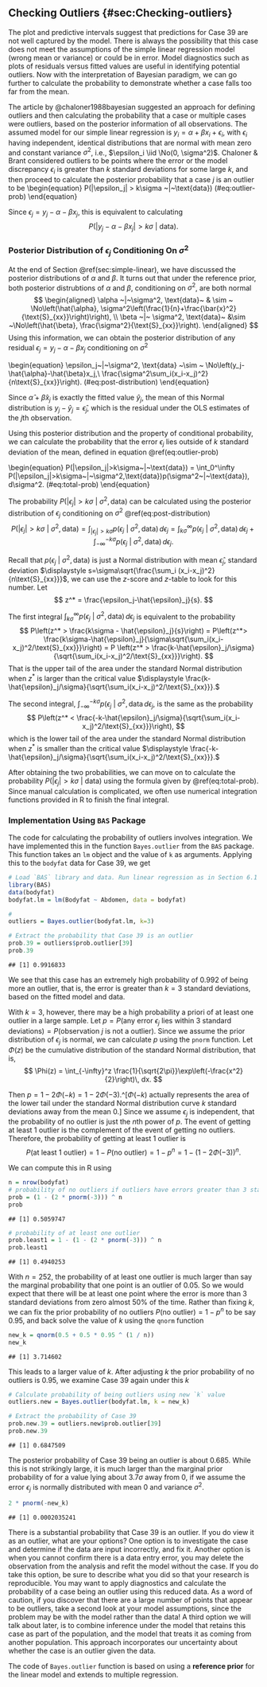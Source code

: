 ## Checking Outliers {#sec:Checking-outliers}

The plot and predictive intervals suggest that predictions for Case 39 are not well captured by the model. There is always the possibility that this case does not meet the assumptions of the simple linear regression model (wrong mean or variance) or could be in error. Model diagnostics such as plots of residuals versus fitted values are useful in identifying potential outliers. Now with the interpretation of Bayesian paradigm, we can go further to calculate the probability to demonstrate whether a case falls too far from the mean. 

The article by @chaloner1988bayesian suggested an approach for defining outliers and then calculating the probability that a case or multiple cases were outliers, based on the posterior information of all observations. The assumed model for our simple linear regression is $y_i=\alpha + \beta x_i+\epsilon_i$, with $\epsilon_i$ having independent, identical distributions that are normal with mean zero and constant variance $\sigma^2$, i.e., $\epsilon_i \iid \No(0, \sigma^2)$. Chaloner & Brant considered outliers to be points where the error or the model discrepancy $\epsilon_i$ is greater than $k$ standard deviations for some large $k$, and then proceed to calculate the posterior probability that a case $j$ is an outlier to be
\begin{equation} 
P(|\epsilon_j| > k\sigma ~|~\text{data})
(\#eq:outlier-prob)
\end{equation}

Since $\epsilon_j = y_j - \alpha-\beta x_j$, this is equivalent to calculating
$$ P(|y_j-\alpha-\beta x_j| > k\sigma~|~\text{data}).$$



### Posterior Distribution of $\epsilon_j$ Conditioning On $\sigma^2$

At the end of Section \@ref(sec:simple-linear), we have discussed the posterior distributions of $\alpha$ and $\beta$. It turns out that under the reference prior, both posterior distrubtions of $\alpha$ and $\beta$, conditioning on $\sigma^2$, are both normal
$$ 
\begin{aligned}
\alpha ~|~\sigma^2, \text{data}~ & \sim ~ \No\left(\hat{\alpha}, \sigma^2\left(\frac{1}{n}+\frac{\bar{x}^2}{\text{S}_{xx}}\right)\right), \\
\beta ~|~ \sigma^2, \text{data}~ &\sim ~\No\left(\hat{\beta}, \frac{\sigma^2}{\text{S}_{xx}}\right).
\end{aligned}
$$
Using this information, we can obtain the posterior distribution of any residual $\epsilon_j = y_j-\alpha-\beta x_j$ conditioning on $\sigma^2$

\begin{equation} 
\epsilon_j~|~\sigma^2, \text{data} ~\sim ~ \No\left(y_j-\hat{\alpha}-\hat{\beta}x_j,\ \frac{\sigma^2\sum_i(x_i-x_j)^2}{n\text{S}_{xx}}\right).
(\#eq:post-distribution)
\end{equation}

Since $\hat{\alpha}+\hat{\beta}x_j$ is exactly the fitted value $\hat{y}_j$, the mean of this Normal distribution is $y_j-\hat{y}_j=\hat{\epsilon}_j$, which is the residual under the OLS estimates of the $j$th observation.  

Using this posterior distribution and the property of conditional probability, we can calculate the probability that the error $\epsilon_j$ lies outside of $k$ standard deviation of the mean, defined in equation \@ref(eq:outlier-prob)

\begin{equation} 
P(|\epsilon_j|>k\sigma~|~\text{data}) = \int_0^\infty P(|\epsilon_j|>k\sigma~|~\sigma^2,\text{data})p(\sigma^2~|~\text{data})\, d\sigma^2.
(\#eq:total-prob)
\end{equation}

The probability $P(|\epsilon_j|>k\sigma~|~\sigma^2, \text{data})$ can be calculated using the posterior distribution of $\epsilon_j$ conditioning on $\sigma^2$ \@ref(eq:post-distribution)
$$ P(|\epsilon_j|>k\sigma~|~\sigma^2,\text{data}) = \int_{|\epsilon_j|>k\sigma}p(\epsilon_j~|~\sigma^2, \text{data})\, d\epsilon_j = \int_{k\sigma}^\infty p(\epsilon_j~|~\sigma^2, \text{data})\, d\epsilon_j+\int_{-\infty}^{-k\sigma}p(\epsilon_j~|~\sigma^2, \text{data})\, d\epsilon_j. $$

Recall that $p(\epsilon_j~|~\sigma^2, \text{data})$ is just a Normal distribution with mean $\hat{\epsilon}_j$, standard deviation $\displaystyle s=\sigma\sqrt{\frac{\sum_i (x_i-x_j)^2}{n\text{S}_{xx}}}$, we can use the $z$-score and $z$-table to look for this number. Let 
$$ z^* = \frac{\epsilon_j-\hat{\epsilon}_j}{s}. $$

The first integral $\displaystyle \int_{k\sigma}^\infty p(\epsilon_j~|~\sigma^2,\text{data})\, d\epsilon_j$ is equivalent to the probability
$$ P\left(z^* > \frac{k\sigma - \hat{\epsilon}_j}{s}\right) = P\left(z^*> \frac{k\sigma-\hat{\epsilon}_j}{\sigma\sqrt{\sum_i(x_i-x_j)^2/\text{S}_{xx}}}\right) = P \left(z^* > \frac{k-\hat{\epsilon}_j/\sigma}{\sqrt{\sum_i(x_i-x_j)^2/\text{S}_{xx}}}\right). $$
That is the upper tail of the area under the standard Normal distribution when $z^*$ is larger than the critical value $\displaystyle \frac{k-\hat{\epsilon}_j/\sigma}{\sqrt{\sum_i(x_i-x_j)^2/\text{S}_{xx}}}.$

The second integral, $\displaystyle \int_{-\infty}^{-k\sigma} p(\epsilon_j~|~\sigma^2, \text{data}\, d\epsilon_j$, is the same as the probability
$$ P\left(z^* < \frac{-k-\hat{\epsilon}_j/\sigma}{\sqrt{\sum_i(x_i-x_j)^2/\text{S}_{xx}}}\right), $$
which is the lower tail of the area under the standard Normal distribution when $z^*$ is smaller than the critical value $\displaystyle \frac{-k-\hat{\epsilon}_j/\sigma}{\sqrt{\sum_i(x_i-x_j)^2/\text{S}_{xx}}}.$

After obtaining the two probabilities, we can move on to calculate the probability $P(|\epsilon_j|>k\sigma~|~\text{data})$ using the formula given by \@ref(eq:total-prob). Since manual calculation is complicated, we often use numerical integration functions provided in R to finish the final integral.


### Implementation Using `BAS` Package

The code for calculating the probability of outliers involves integration. We have implemented this in the function `Bayes.outlier` from the `BAS` package. This function takes an `lm` object and the value of `k` as arguments. Applying this to the `bodyfat` data for Case 39, we get

```r
# Load `BAS` library and data. Run linear regression as in Section 6.1
library(BAS)
data(bodyfat)
bodyfat.lm = lm(Bodyfat ~ Abdomen, data = bodyfat)

#
outliers = Bayes.outlier(bodyfat.lm, k=3)

# Extract the probability that Case 39 is an outlier
prob.39 = outliers$prob.outlier[39]
prob.39
```

```
## [1] 0.9916833
```

We see that this case has an extremely high probability of 0.992 of being more an outlier, that is, the error is greater than $k=3$ standard deviations, based on the fitted model and data.

With $k=3$, however, there may be a high probability a priori of at least one outlier in a large sample. Let $p = P(\text{any error $\epsilon_j$ lies within 3 standard deviations}) = P(\text{observation $j$ is not a outlier})$. Since we assume the prior distribution of $\epsilon_j$ is normal, we can calculate $p$ using the `pnorm` function. Let $\Phi(z)$ be the cumulative distribution of the standard Normal distribution, that is,
$$ \Phi(z) = \int_{-\infty}^z \frac{1}{\sqrt{2\pi}}\exp\left(-\frac{x^2}{2}\right)\, dx. $$

Then $p = 1-2\Phi(-k) = 1 - 2\Phi(-3)$.^[$\Phi(-k)$ actually represents the area of the lower tail under the standard Normal distribution curve $k$ standard deviations away from the mean 0.] Since we assume $\epsilon_j$ is independent, that the probability of no outlier is just the $n$th power of $p$. The event of getting at least 1 outlier is the complement of the event of getting no outliers. Therefore, the probability of getting at least 1 outlier is
$$ P(\text{at least 1 outlier}) = 1 - P(\text{no outlier}) = 1 - p^n = 1 - (1 - 2\Phi(-3))^n.$$

We can compute this in R using


```r
n = nrow(bodyfat)
# probability of no outliers if outliers have errors greater than 3 standard deviation
prob = (1 - (2 * pnorm(-3))) ^ n
prob
```

```
## [1] 0.5059747
```

```r
# probability of at least one outlier
prob.least1 = 1 - (1 - (2 * pnorm(-3))) ^ n
prob.least1
```

```
## [1] 0.4940253
```

With $n=252$, the probability of at least one outlier is much larger than say the marginal probability that one point is an outlier of 0.05. So we would expect that there will be at least one point where the error is more than 3 standard deviations from zero almost 50% of the time. Rather than fixing $k$, we can fix the prior probability of no outliers $P(\text{no outlier}) = 1 - p^n$ to be say 0.95, and back solve the value of $k$ using the `qnorm` function


```r
new_k = qnorm(0.5 + 0.5 * 0.95 ^ (1 / n))
new_k
```

```
## [1] 3.714602
```

This leads to a larger value of $k$. After adjusting $k$ the prior probability of no outliers is 0.95, we examine Case 39 again under this $k$


```r
# Calculate probability of being outliers using new `k` value
outliers.new = Bayes.outlier(bodyfat.lm, k = new_k)

# Extract the probability of Case 39
prob.new.39 = outliers.new$prob.outlier[39]
prob.new.39
```

```
## [1] 0.6847509
```

The posterior probability of Case 39 being an outlier is about 0.685. While this is not strikingly large, it is much larger than the marginal prior probability of for a value lying about 3.7$\sigma$ away from 0, if we assume the error $\epsilon_j$ is normally distributed with mean 0 and variance $\sigma^2$.


```r
2 * pnorm(-new_k)
```

```
## [1] 0.0002035241
```


There is a substantial probability that Case 39 is an outlier. If you do view it as an outlier, what are your options? One option is to investigate the case and determine if the data are input incorrectly, and fix it. Another option is when you cannot confirm there is a data entry error, you may delete the observation from the analysis and refit the model without the case. If you do take this option, be sure to describe what you did so that your research is reproducible. You may want to apply diagnostics and calculate the probability of a case being an outlier using this reduced data. As a word of caution, if you discover that there are a large number of points that appear to be outliers, take a second look at your model assumptions, since the problem may be with the model rather than the data! A third option we will talk about later, is to combine inference under the model that retains this case as part of the population, and the model that treats it as coming from another population. This approach incorporates our uncertainty about whether the case is an outlier given the data.

The code of `Bayes.outlier` function is based on using a **reference prior** for the linear model and extends to multiple regression.
